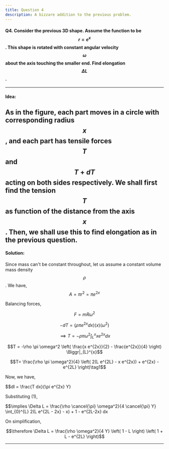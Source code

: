 ```yaml
---
title: Question 4
description: A bizzare addition to the previous problem.
---
```


<script src="https://cdn.mathjax.org/mathjax/latest/MathJax.js?config=TeX-AMS-MML_HTMLorMML" type="text/javascript"></script>

#### Q4. Consider the previous 3D shape. Assume the function to be $$r = e^x$$. This shape is rotated with constant angular velocity $$\omega$$ about the axis touching the smaller end. Find elongation $$\Delta L$$.

---
#### Idea:

As in the figure, each part moves in a circle with corresponding radius $$x$$, and each part has tensile forces $$T$$ and $$T+dT$$ acting on both sides respectively. We shall first find the tension $$T$$ as function of the distance from the axis $$x$$. Then, we shall use this to find elongation as in the previous question.
---

#### Solution:

Since mass can't be constant throughout, let us assume a constant volume mass density $$\rho$$.
We have,
$$A = \pi r^2 = \pi e^{2x}$$

Balancing forces, 

$$F = mR\omega^2$$

$$-dT = (\rho \pi e^{2x} dx)(x)(\omega^2)$$

$$\implies T = -\rho \pi \omega^2 \int_{L}^{x} x e^{2x} dx$$

$$T = -\rho \pi \omega^2 \left( \frac{x e^{2x}}{2} - \frac{e^{2x}}{4} \right) \Biggr|_{L}^{x}$$

$$T= \frac{\rho \pi \omega^2}{4} \left( 2(L e^{2L} - x e^{2x}) + e^{2x} - e^{2L} \right)\tag1$$

Now, we have,

$$dl = \frac{T dx}{\pi e^{2x} Y}

Substituting (1),

$$\implies \Delta L = \frac{\rho \cancel{\pi} \omega^2}{4 \cancel{\pi} Y} \int_{0}^{L} 2(L e^{2L - 2x} - x) + 1 - e^{2L-2x} dx

On simplification,

$$\therefore \Delta L = \frac{\rho \omega^2}{4 Y} \left( 1 - L \right) \left( 1 + L - e^{2L} \right)$$

---
